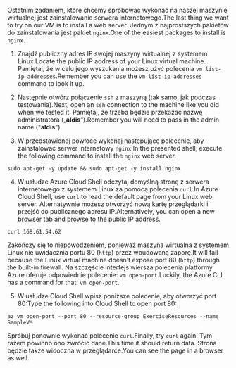 <span data-ttu-id="b6942-101">Ostatnim zadaniem, które chcemy spróbować wykonać na naszej maszynie wirtualnej jest zainstalowanie serwera internetowego.</span><span class="sxs-lookup"><span data-stu-id="b6942-101">The last thing we want to try on our VM is to install a web server.</span></span> <span data-ttu-id="b6942-102">Jednym z najprostszych pakietów do zainstalowania jest pakiet `nginx`.</span><span class="sxs-lookup"><span data-stu-id="b6942-102">One of the easiest packages to install is `nginx`.</span></span>

1. <span data-ttu-id="b6942-103">Znajdź publiczny adres IP swojej maszyny wirtualnej z systemem Linux.</span><span class="sxs-lookup"><span data-stu-id="b6942-103">Locate the public IP address of your Linux virtual machine.</span></span> <span data-ttu-id="b6942-104">Pamiętaj, że w celu jego wyszukania możesz użyć polecenia `vm list-ip-addresses`.</span><span class="sxs-lookup"><span data-stu-id="b6942-104">Remember you can use the `vm list-ip-addresses` command to look it up.</span></span>

2. <span data-ttu-id="b6942-105">Następnie otwórz połączenie `ssh` z maszyną (tak samo, jak podczas testowania).</span><span class="sxs-lookup"><span data-stu-id="b6942-105">Next, open an `ssh` connection to the machine like you did when we tested it.</span></span> <span data-ttu-id="b6942-106">Pamiętaj, że trzeba będzie przekazać nazwę administratora („**aldis**”).</span><span class="sxs-lookup"><span data-stu-id="b6942-106">Remember you will need to pass in the admin name ("**aldis**").</span></span>

3. <span data-ttu-id="b6942-107">W przedstawionej powłoce wykonaj następujące polecenie, aby zainstalować serwer internetowy `nginx`.</span><span class="sxs-lookup"><span data-stu-id="b6942-107">In the presented shell, execute the following command to install the `nginx` web server.</span></span>

```azurecli
sudo apt-get -y update && sudo apt-get -y install nginx
```

4. <span data-ttu-id="b6942-108">W usłudze Azure Cloud Shell odczytaj domyślną stronę z serwera internetowego z systemem Linux za pomocą polecenia `curl`.</span><span class="sxs-lookup"><span data-stu-id="b6942-108">In Azure Cloud Shell, use `curl` to read the default page from your Linux web server.</span></span> <span data-ttu-id="b6942-109">Alternatywnie możesz otworzyć nową kartę przeglądarki i przejść do publicznego adresu IP.</span><span class="sxs-lookup"><span data-stu-id="b6942-109">Alternatively, you can open a new browser tab and browse to the public IP address.</span></span>

```azurecli
curl 168.61.54.62
```

<span data-ttu-id="b6942-110">Zakończy się to niepowodzeniem, ponieważ maszyna wirtualna z systemem Linux nie uwidacznia portu 80 (`http`) przez wbudowaną zaporę.</span><span class="sxs-lookup"><span data-stu-id="b6942-110">It will fail because the Linux virtual machine doesn't expose port 80 (`http`) through the built-in firewall.</span></span> <span data-ttu-id="b6942-111">Na szczęście interfejs wiersza polecenia platformy Azure oferuje odpowiednie polecenie: `vm open-port`.</span><span class="sxs-lookup"><span data-stu-id="b6942-111">Luckily, the Azure CLI has a command for that: `vm open-port`.</span></span> 

5. <span data-ttu-id="b6942-112">W usłudze Cloud Shell wpisz poniższe polecenie, aby otworzyć port 80:</span><span class="sxs-lookup"><span data-stu-id="b6942-112">Type the following into Cloud Shell to open port 80:</span></span>

```
az vm open-port --port 80 --resource-group ExerciseResources --name SampleVM
```

<span data-ttu-id="b6942-113">Spróbuj ponownie wykonać polecenie `curl`.</span><span class="sxs-lookup"><span data-stu-id="b6942-113">Finally, try `curl` again.</span></span> <span data-ttu-id="b6942-114">Tym razem powinno ono zwrócić dane.</span><span class="sxs-lookup"><span data-stu-id="b6942-114">This time it should return data.</span></span> <span data-ttu-id="b6942-115">Strona będzie także widoczna w przeglądarce.</span><span class="sxs-lookup"><span data-stu-id="b6942-115">You can see the page in a browser as well.</span></span>



